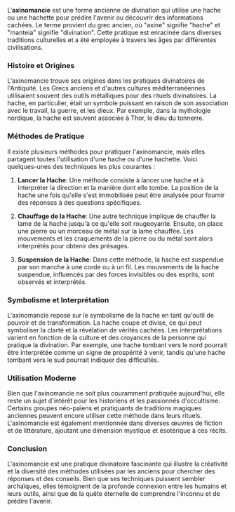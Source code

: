 L'**axinomancie** est une forme ancienne de divination qui utilise une hache ou une hachette pour prédire l'avenir ou découvrir des informations cachées. Le terme provient du grec ancien, où "axine" signifie "hache" et "manteia" signifie "divination". Cette pratique est enracinée dans diverses traditions culturelles et a été employée à travers les âges par différentes civilisations.

### Histoire et Origines

L'axinomancie trouve ses origines dans les pratiques divinatoires de l'Antiquité. Les Grecs anciens et d'autres cultures méditerranéennes utilisaient souvent des outils métalliques pour des rituels divinatoires. La hache, en particulier, était un symbole puissant en raison de son association avec le travail, la guerre, et les dieux. Par exemple, dans la mythologie nordique, la hache est souvent associée à Thor, le dieu du tonnerre.

### Méthodes de Pratique

Il existe plusieurs méthodes pour pratiquer l'axinomancie, mais elles partagent toutes l'utilisation d'une hache ou d'une hachette. Voici quelques-unes des techniques les plus courantes :

1. **Lancer la Hache**: Une méthode consiste à lancer une hache et à interpréter la direction et la manière dont elle tombe. La position de la hache une fois qu'elle s'est immobilisée peut être analysée pour fournir des réponses à des questions spécifiques.
   
2. **Chauffage de la Hache**: Une autre technique implique de chauffer la lame de la hache jusqu'à ce qu'elle soit rougeoyante. Ensuite, on place une pierre ou un morceau de métal sur la lame chauffée. Les mouvements et les craquements de la pierre ou du métal sont alors interprétés pour obtenir des présages.

3. **Suspension de la Hache**: Dans cette méthode, la hache est suspendue par son manche à une corde ou à un fil. Les mouvements de la hache suspendue, influencés par des forces invisibles ou des esprits, sont observés et interprétés.

### Symbolisme et Interprétation

L'axinomancie repose sur le symbolisme de la hache en tant qu'outil de pouvoir et de transformation. La hache coupe et divise, ce qui peut symboliser la clarté et la révélation de vérités cachées. Les interprétations varient en fonction de la culture et des croyances de la personne qui pratique la divination. Par exemple, une hache tombant vers le nord pourrait être interprétée comme un signe de prospérité à venir, tandis qu'une hache tombant vers le sud pourrait indiquer des difficultés.

### Utilisation Moderne

Bien que l'axinomancie ne soit plus couramment pratiquée aujourd'hui, elle reste un sujet d'intérêt pour les historiens et les passionnés d'occultisme. Certains groupes néo-païens et pratiquants de traditions magiques anciennes peuvent encore utiliser cette méthode dans leurs rituels. L'axinomancie est également mentionnée dans diverses œuvres de fiction et de littérature, ajoutant une dimension mystique et ésotérique à ces récits.

### Conclusion

L'axinomancie est une pratique divinatoire fascinante qui illustre la créativité et la diversité des méthodes utilisées par les anciens pour chercher des réponses et des conseils. Bien que ses techniques puissent sembler archaïques, elles témoignent de la profonde connexion entre les humains et leurs outils, ainsi que de la quête éternelle de comprendre l'inconnu et de prédire l'avenir.